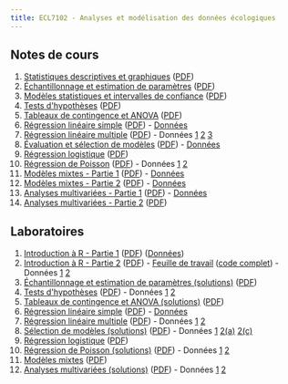 ```yaml
---
title: ECL7102 - Analyses et modélisation des données écologiques
---
```



## Notes de cours

1. [Statistiques descriptives et graphiques](notes_cours/1-Statistiques_descriptives.html) ([PDF](notes_cours/1-Statistiques_descriptives.pdf))
2. [Échantillonnage et estimation de paramètres](notes_cours/2-Echantillonnage_estimation.html) ([PDF](notes_cours/2-Echantillonnage_estimation.pdf))
3. [Modèles statistiques et intervalles de confiance](notes_cours/3-Modeles_statistiques.html) ([PDF](notes_cours/3-Modeles_statistiques.pdf))
4. [Tests d'hypothèses](notes_cours/4-Tests_hypothese.html) ([PDF](notes_cours/4-Tests_hypothese.pdf))
5. [Tableaux de contingence et ANOVA](notes_cours/5-Chi2_ANOVA.html) ([PDF](notes_cours/5-Chi2_ANOVA.pdf))
6. [Régression linéaire simple](notes_cours/6-Regression_lineaire.html) ([PDF](notes_cours/6-Regression_lineaire.pdf)) - [Données](donnees/plant_growth_rate.csv)
7. [Régression linéaire multiple](notes_cours/7-Regression_multiple.html) ([PDF](notes_cours/7-Regression_multiple.pdf)) - Données [1](donnees/compensation.csv) [2](donnees/growth.csv) [3](donnees/antibiot.csv)
8. [Évaluation et sélection de modèles](notes_cours/8-Selection_modeles.html) ([PDF](notes_cours/8-Selection_modeles.pdf)) - [Données](labos/britain_species.csv)
9. [Régression logistique](notes_cours/9-Regression_logistique.html) ([PDF](notes_cours/9-Regression_logistique.pdf))
10. [Régression de Poisson](notes_cours/10-Regression_Poisson.html) ([PDF](notes_cours/10-Regression_Poisson.pdf)) - Données [1](donnees/species.csv) [2](donnees/galapagos.csv)
11. [Modèles mixtes - Partie 1](notes_cours/11-Modeles_mixtes_Partie1.html) ([PDF](notes_cours/11-Modeles_mixtes_Partie1.pdf)) - [Données](donnees/rikz.csv)
12. [Modèles mixtes - Partie 2](notes_cours/12-Modeles_mixtes_Partie2.html) ([PDF](notes_cours/12-Modeles_mixtes_Partie2.pdf)) - [Données](donnees/radon.csv)
13. [Analyses multivariées - Partie 1](notes_cours/13-Analyses_multivariees_Partie1.html) ([PDF](notes_cours/13-Analyses_multivariees_Partie1.pdf)) - [Données](donnees/cities_climate.csv)
14. [Analyses multivariées - Partie 2](notes_cours/14-Analyses_multivariees_Partie2.html) ([PDF](notes_cours/14-Analyses_multivariees_Partie2.pdf))


## Laboratoires

1. [Introduction à R - Partie 1](labos/1-IntroR_partie1.html) ([PDF](labos/1-IntroR_partie1.pdf)) ([Données](labos/cours1_kejimkujik.csv))
2. [Introduction à R - Partie 2](labos/2-IntroR_partie2.html) ([PDF](labos/2-IntroR_partie2.pdf)) - [Feuille de travail](labos/2-feuille_de_travail.R) ([code complet](labos/2-feuille_de_travail_complete.R)) - Données [1](labos/cours1_kejimkujik.csv) [2](labos/codes_especes.csv)
3. [Échantillonnage et estimation de paramètres (solutions)](labos/3R-Echantillonnage_estimation.html) ([PDF](labos/3R-Echantillonnage_estimation.pdf))
4. [Tests d'hypothèses](labos/4-Tests_moyenne.html) ([PDF](labos/4-Tests_moyenne.pdf)) - Données [1](labos/gardens.csv) [2](labos/nconc.csv)
5. [Tableaux de contingence et ANOVA (solutions)](labos/5R-Chi2_ANOVA.html) ([PDF](labos/5R-Chi2_ANOVA.pdf))
6. [Régression linéaire simple](labos/6-Regression_lineaire.html) ([PDF](labos/6-Regression_lineaire.pdf)) - [Données](labos/britain_species.csv)
7. [Régression linéaire multiple](labos/7-Regression_multiple.html) ([PDF](labos/7-Regression_multiple.pdf)) - Données [1](labos/sablefish.csv) [2](labos/sardinella.csv)
8. [Sélection de modèles (solutions)](labos/8R-Selection_modeles.html) ([PDF](labos/8R-Selection_modeles.pdf)) - Données [1](labos/environment.csv) [2(a)](labos/migration.csv) [2(c)](labos/migr_test.csv)
9. [Régression logistique](labos/9-Regression_logistique.html) ([PDF](labos/9-Regression_logistique.pdf))
10. [Régression de Poisson (solutions)](labos/10R-Regression_Poisson.html) ([PDF](labos/10R-Regression_Poisson.pdf)) - Données [1](labos/stream_composition.csv) [2](labos/salamander.csv)
11. [Modèles mixtes](labos/11-Modeles_mixtes.html) ([PDF](labos/11-Modeles_mixtes.pdf))
12. [Analyses multivariées (solutions)](labos/12R-Analyses_multivariées.html) ([PDF](labos/12R-Analyses_multivariées.pdf)) - Données [1](labos/springs.csv) [2](labos/arctic.csv)

